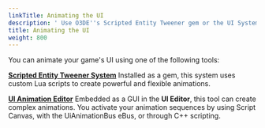 ```yaml
---
linkTitle: Animating the UI
description: ' Use O3DE''s Scripted Entity Tweener gem or the UI System''s Animation Editor to animate game UI elements. '
title: Animating the UI
weight: 800
---
```


You can animate your game's UI using one of the following tools:

[**Scripted Entity Tweener System**](tweener-system/)
Installed as a gem, this system uses custom Lua scripts to create powerful and flexible animations.

[**UI Animation Editor**](animation-editor/)
Embedded as a GUI in the **UI Editor**, this tool can create complex animations. You activate your animation sequences by using Script Canvas, with the UiAnimationBus eBus, or through C++ scripting.
